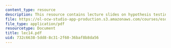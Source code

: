 ```yaml
---
content_type: resource
description: This resource contains lecture slides on hypothesis testing.
file: https://ol-ocw-studio-app-production.s3.amazonaws.com/courses/esd-86-models-data-and-inference-for-socio-technical-systems-spring-2007/732c66385dd88c312f6036baf8b8da56_lec14.pdf
file_type: application/pdf
resourcetype: Document
title: lec14.pdf
uid: 732c6638-5dd8-8c31-2f60-36baf8b8da56
---
```

